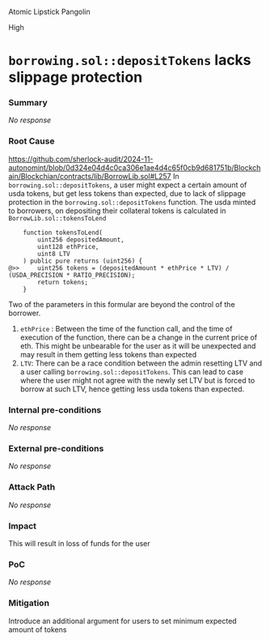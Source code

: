 Atomic Lipstick Pangolin

High

# `borrowing.sol::depositTokens`  lacks slippage protection

### Summary

_No response_

### Root Cause

https://github.com/sherlock-audit/2024-11-autonomint/blob/0d324e04d4c0ca306e1ae4d4c65f0cb9d681751b/Blockchain/Blockchian/contracts/lib/BorrowLib.sol#L257
In `borrowing.sol::depositTokens`, a user might expect a certain amount of usda tokens, but get less tokens than expected, due to lack of slippage protection in the `borrowing.sol::depositTokens` function. The usda minted to borrowers, on depositing their collateral tokens is calculated in `BorrowLib.sol::tokensToLend`
```solidity
    function tokensToLend(
        uint256 depositedAmount,
        uint128 ethPrice,
        uint8 LTV
    ) public pure returns (uint256) {
@>>     uint256 tokens = (depositedAmount * ethPrice * LTV) / (USDA_PRECISION * RATIO_PRECISION);
        return tokens;
    }
```
Two of the parameters in this formular are beyond the control of the borrower. 
1. `ethPrice` : Between the time of the function call, and the time of execution of the function, there can be a change in the current price of eth. This might be unbearable for the user as it will be unexpected and may result in them getting less tokens than expected 
2. `LTV`: There can be a race condition between the admin resetting LTV and a user calling `borrowing.sol::depositTokens`. This can lead to case where the user might not agree with the newly set LTV but is forced to borrow at such LTV, hence getting less usda tokens than expected.

### Internal pre-conditions

_No response_

### External pre-conditions

_No response_

### Attack Path

_No response_

### Impact

This will result in loss of funds for the user

### PoC

_No response_

### Mitigation

Introduce an additional argument for users to set minimum expected amount of tokens 